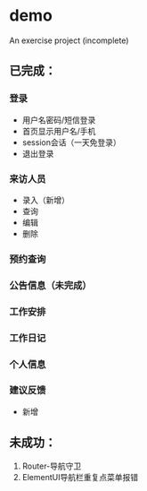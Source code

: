 # demo
An exercise project (incomplete)

## 已完成：
### 登录
- 用户名密码/短信登录
- 首页显示用户名/手机
- session会话（一天免登录）
- 退出登录
### 来访人员
- 录入（新增）
- 查询
- 编辑
- 删除
### 预约查询
### 公告信息（未完成）
### 工作安排
### 工作日记
### 个人信息
### 建议反馈
- 新增

## 未成功：
1. Router-导航守卫
2. ElementUI导航栏重复点菜单报错
